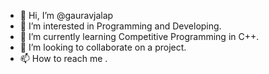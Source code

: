 - 👋 Hi, I’m @gauravjalap
- 👀 I’m interested in Programming and Developing.
- 🌱 I’m currently learning Competitive Programming in C++.
- 💞️ I’m looking to collaborate on a project.
- 📫 How to reach me .

<!---
gauravjalap/gauravjalap is a ✨ special ✨ repository because its `README.md` (this file) appears on your GitHub profile.
You can click the Preview link to take a look at your changes.
--->
